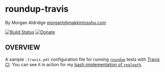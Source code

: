# roundup-travis
By Morgan Aldridge <morgant@makkintosshu.com>

[![Build Status](https://travis-ci.com/morgant/roundup-travis.svg?branch=master)](https://travis-ci.com/morgant/roundup-travis) [![Donate](https://img.shields.io/badge/Donate-PayPal-green.svg)](https://www.paypal.com/cgi-bin/webscr?cmd=_donations&business=DBY3R8ARLDELE&currency_code=USD&source=url)

## OVERVIEW

A sample `.travis.yml` configuration file for running [`roundup`](http://bmizerany.github.io/roundup/) tests with [Travis CI](https://travis-ci.com/). You can see it in action for my [bash implementation of `realpath`](https://travis-ci.com/morgant/realpath).

